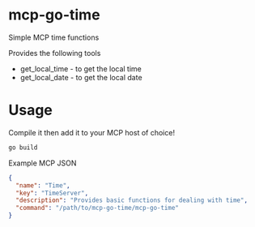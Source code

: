 # mcp-go-time
Simple MCP time functions

Provides the following tools
* get_local_time - to get the local time
* get_local_date - to get the local date

# Usage
Compile it then add it to your MCP host of choice!
```sh
go build
```

Example MCP JSON
```json
{
  "name": "Time",
  "key": "TimeServer",
  "description": "Provides basic functions for dealing with time",
  "command": "/path/to/mcp-go-time/mcp-go-time"
}
```
